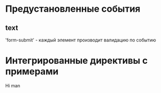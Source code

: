 # Предустановленные события
## text
'form-submit' - каждый элемент производит валидацию по событию


# Интегрированные директивы с примерами
<nice-button class="btn-blue" ng-click="">Hi man</nice-button>

<text ng-model="main.hello" label="name" color="blue"></text>
<text ng-model="main.hello" label="name" color="blue"></text>
<text class="required" ng-model="main.hello" label="name" color="blue" validate="login.emailIsValid" isValid="login.emailValid"></text>

<text ng-model="main.hello" type="password" label="name" color="blue"></text>

<checkbox ng-model="main.boolean"></checkbox>

<select-box ng-model="main.hello" items="{{ main.list }}"></select-box>


<text-area ng-model="main.hello" label="name"></text-area>
